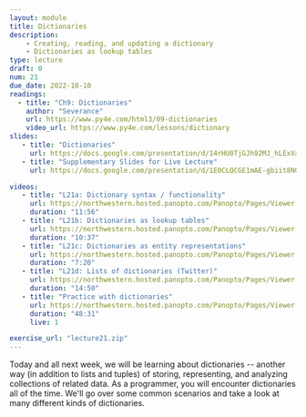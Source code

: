 ```yaml
---
layout: module
title: Dictionaries
description: 
    - Creating, reading, and updating a dictionary
    - Dictionaries as lookup tables
type: lecture
draft: 0
num: 21
due_date: 2022-10-10
readings:
  - title: "Ch9: Dictionaries"
    author: "Severance"
    url: https://www.py4e.com/html3/09-dictionaries
    video_url: https://www.py4e.com/lessons/dictionary
slides: 
   - title: "Dictionaries"
     url: https://docs.google.com/presentation/d/14rHU0TjGJh92MJ_hLExVaVgcLicCDNfP1WrFnLoiOlM/edit?usp=sharing
   - title: "Supplementary Slides for Live Lecture"
     url: https://docs.google.com/presentation/d/1E0CLQCGE1mAE-gbiit8NGE5aMoCQXSG_oPhGTCLuEbw/edit?usp=sharing

videos:
   - title: "L21a: Dictionary syntax / functionality"
     url: https://northwestern.hosted.panopto.com/Panopto/Pages/Viewer.aspx?id=e5402da7-1f3c-494d-b1c3-add101555169
     duration: "11:56"
   - title: "L21b: Dictionaries as lookup tables"
     url: https://northwestern.hosted.panopto.com/Panopto/Pages/Viewer.aspx?id=381290b3-568a-4d41-81d1-add101555371
     duration: "10:37"
   - title: "L21c: Dictionaries as entity representations"
     url: https://northwestern.hosted.panopto.com/Panopto/Pages/Viewer.aspx?id=9d4addeb-50a1-485b-9150-add101555203
     duration: "7:20"
   - title: "L21d: Lists of dictionaries (Twitter)"
     url: https://northwestern.hosted.panopto.com/Panopto/Pages/Viewer.aspx?id=486b2534-b349-4be3-83f7-add1015552bd
     duration: "14:50"
   - title: "Practice with dictionaries"
     url: https://northwestern.hosted.panopto.com/Panopto/Pages/Viewer.aspx?id=d49eb362-f138-47f6-9bca-adde010765f9
     duration: "48:31"
     live: 1

exercise_url: "lecture21.zip"
---
```


Today and all next week, we will be learning about dictionaries -- another way (in addition to lists and tuples) of storing, representing, and analyzing collections of related data. As a programmer, you will encounter dictionaries all of the time. We'll go over some common scenarios and take a look at many different kinds of dictionaries.